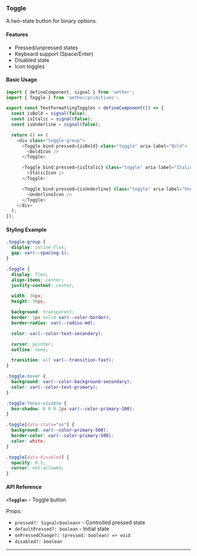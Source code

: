 ### Toggle

A two-state button for binary options.

#### Features

- Pressed/unpressed states
- Keyboard support (Space/Enter)
- Disabled state
- Icon toggles

#### Basic Usage

```typescript
import { defineComponent, signal } from 'aether';
import { Toggle } from 'aether/primitives';

export const TextFormattingToggles = defineComponent(() => {
  const isBold = signal(false);
  const isItalic = signal(false);
  const isUnderline = signal(false);

  return () => (
    <div class="toggle-group">
      <Toggle bind:pressed={isBold} class="toggle" aria-label="Bold">
        <BoldIcon />
      </Toggle>

      <Toggle bind:pressed={isItalic} class="toggle" aria-label="Italic">
        <ItalicIcon />
      </Toggle>

      <Toggle bind:pressed={isUnderline} class="toggle" aria-label="Underline">
        <UnderlineIcon />
      </Toggle>
    </div>
  );
});
```

#### Styling Example

```css
.toggle-group {
  display: inline-flex;
  gap: var(--spacing-1);
}

.toggle {
  display: flex;
  align-items: center;
  justify-content: center;

  width: 36px;
  height: 36px;

  background: transparent;
  border: 1px solid var(--color-border);
  border-radius: var(--radius-md);

  color: var(--color-text-secondary);

  cursor: pointer;
  outline: none;

  transition: all var(--transition-fast);
}

.toggle:hover {
  background: var(--color-background-secondary);
  color: var(--color-text-primary);
}

.toggle:focus-visible {
  box-shadow: 0 0 0 2px var(--color-primary-100);
}

.toggle[data-state="on"] {
  background: var(--color-primary-500);
  border-color: var(--color-primary-500);
  color: white;
}

.toggle[data-disabled] {
  opacity: 0.5;
  cursor: not-allowed;
}
```

#### API Reference

**`<Toggle>`** - Toggle button

Props:
- `pressed?: Signal<boolean>` - Controlled pressed state
- `defaultPressed?: boolean` - Initial state
- `onPressedChange?: (pressed: boolean) => void`
- `disabled?: boolean`

---

